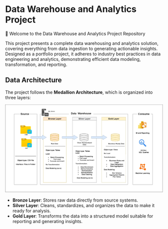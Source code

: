 # **Data Warehouse and Analytics Project**

🚀 Welcome to the Data Warehouse and Analytics Project Repository

This project presents a complete data warehousing and analytics solution, covering everything from data ingestion to generating actionable insights. Designed as a portfolio project, it adheres to industry best practices in data engineering and analytics, demonstrating efficient data modeling, transformation, and reporting.

## Data Architecture  

The project follows the **Medallion Architecture**, which is organized into three layers:  

![Medallion Architecture](https://github.com/rshungu/data_warehouse_project/blob/2d9dc6859512a989342726543915205083c55498/scripts/Data_Architecture.jpg)

- **Bronze Layer**: Stores raw data directly from source systems.
- **Silver Layer**: Cleans, standardizes, and organizes the data to make it ready for analysis.  
- **Gold Layer**: Transforms the data into a structured model suitable for reporting and generating insights.  
